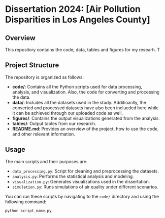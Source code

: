 # Dissertation 2024: [Air Pollution Disparities in Los Angeles County]

## Overview

This repository contains the code, data, tables and figures for my researh. T

## Project Structure

The repository is organized as follows:

- **code/**: Contains all the Python scripts used for data processing, analysis, and visualization. Also, the code for converting and processing the data.
- **data/**: Includes all the datasets used in the study. Additioanlly, the converted and processed datasets have also been inclueded here while it can be achieved through our uploaded code as well.
- **figures/**: Contains the output visualizations generated from the analysis.
- **tables/**: Output tables from our research.
- **README.md**: Provides an overview of the project, how to use the code, and other relevant information.


## Usage

The main scripts and their purposes are:

- `data_processing.py`: Script for cleaning and preprocessing the datasets.
- `analysis.py`: Performs the statistical analysis and modeling.
- `visualization.py`: Generates visualizations used in the dissertation.
- `simulation.py`: Runs simulations of air quality under different scenarios.

You can run these scripts by navigating to the `code/` directory and using the following command:

```bash
python script_name.py
